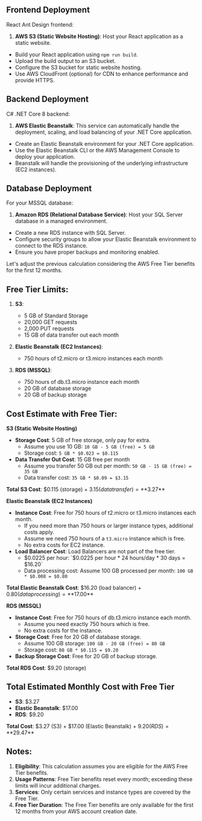 ## Frontend Deployment
React Ant Design frontend:
1. **AWS S3 (Static Website Hosting)**: Host your React application as a static website.
  - Build your React application using `npm run build`.
  - Upload the build output to an S3 bucket.
  - Configure the S3 bucket for static website hosting.
  - Use AWS CloudFront (optional) for CDN to enhance performance and provide HTTPS.

## Backend Deployment
C# .NET Core 8 backend:
1. **AWS Elastic Beanstalk**: This service can automatically handle the deployment, scaling, and load balancing of your .NET Core application.
  - Create an Elastic Beanstalk environment for your .NET Core application.
  - Use the Elastic Beanstalk CLI or the AWS Management Console to deploy your application.
  - Beanstalk will handle the provisioning of the underlying infrastructure (EC2 instances).

## Database Deployment
For your MSSQL database:
1. **Amazon RDS (Relational Database Service)**: Host your SQL Server database in a managed environment.
  - Create a new RDS instance with SQL Server.
  - Configure security groups to allow your Elastic Beanstalk environment to connect to the RDS instance.
  - Ensure you have proper backups and monitoring enabled.


Let's adjust the previous calculation considering the AWS Free Tier benefits for the first 12 months.
## Free Tier Limits:
1. **S3**:
    - 5 GB of Standard Storage
    - 20,000 GET requests
    - 2,000 PUT requests
    - 15 GB of data transfer out each month

2. **Elastic Beanstalk (EC2 Instances)**:
    - 750 hours of t2.micro or t3.micro instances each month

3. **RDS (MSSQL)**:
    - 750 hours of db.t3.micro instance each month
    - 20 GB of database storage
    - 20 GB of backup storage
  
## Cost Estimate with Free Tier:
**S3 (Static Website Hosting)**

- **Storage Cost**: 5 GB of free storage, only pay for extra.
  - Assume you use 10 GB: `10 GB - 5 GB (free) = 5 GB`
  - Storage cost: `5 GB * $0.023 = $0.115`
- **Data Transfer Out Cost**: 15 GB free per month
  - Assume you transfer 50 GB out per month: `50 GB - 15 GB (free) = 35 GB`
  - Data transfer cost: `35 GB * $0.09 = $3.15`

**Total S3 Cost**: $0.115 (storage) + $3.15 (data transfer) = **$3.27**

**Elastic Beanstalk (EC2 Instances)**

- **Instance Cost**: Free for 750 hours of t2.micro or t3.micro instances each month.
  - If you need more than 750 hours or larger instance types, additional costs apply.
  - Assume we need 750 hours of a `t3.micro` instance which is free.
  - No extra costs for EC2 instance.
- **Load Balancer Cost**: Load Balancers are not part of the free tier.
  - $0.0225 per hour: `$0.0225 per hour * 24 hours/day * 30 days = $16.20`
  - Data processing cost: Assume 100 GB processed per month: `100 GB * $0.008 = $0.80`
 
**Total Elastic Beanstalk Cost**: $16.20 (load balancer) + $0.80 (data processing) = **$17.00**

**RDS (MSSQL)**

- **Instance Cost**: Free for 750 hours of db.t3.micro instance each month.
  - Assume you need exactly 750 hours which is free.
  - No extra costs for the instance.
- **Storage Cost**: Free for 20 GB of database storage.
  - Assume 100 GB storage: `100 GB - 20 GB (free) = 80 GB`
  - Storage cost: `80 GB * $0.115 = $9.20`
- **Backup Storage Cost**: Free for 20 GB of backup storage.

**Total RDS Cost**: $9.20 (storage)

## Total Estimated Monthly Cost with Free Tier
- **S3**: $3.27
- **Elastic Beanstalk**: $17.00
- **RDS**: $9.20
  
**Total Cost**: $3.27 (S3) + $17.00 (Elastic Beanstalk) + $9.20 (RDS) = **$29.47**

## Notes:
1. **Eligibility**: This calculation assumes you are eligible for the AWS Free Tier benefits.
2. **Usage Patterns**: Free Tier benefits reset every month; exceeding these limits will incur additional charges.
3. **Services**: Only certain services and instance types are covered by the Free Tier.
4. **Free Tier Duration**: The Free Tier benefits are only available for the first 12 months from your AWS account creation date.
